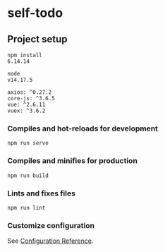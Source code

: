 # self-todo

## Project setup

```
npm install
6.14.14

node
v14.17.5

axios: ^0.27.2
core-js: ^3.6.5
vue: ^2.6.11
vuex: ^3.6.2
```

### Compiles and hot-reloads for development

```
npm run serve
```

### Compiles and minifies for production

```
npm run build
```

### Lints and fixes files

```
npm run lint
```

### Customize configuration

See [Configuration Reference](https://cli.vuejs.org/config/).
